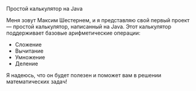 Простой калькулятор на Java

Меня зовут Максим Шестернем, и я представляю свой первый проект — простой калькулятор, написанный на Java. Этот калькулятор поддерживает базовые арифметические операции:

- Сложение
- Вычитание
- Умножение
- Деление

Я надеюсь, что он будет полезен и поможет вам в решении математических задач!
